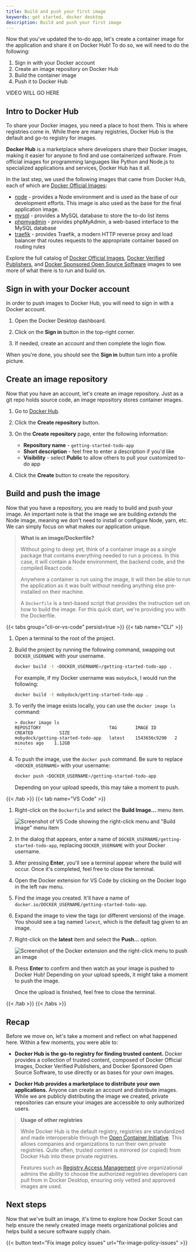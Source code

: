 ```yaml
---
title: Build and push your first image
keywords: get started, docker desktop
description: Build and push your first image
---
```


Now that you've updated the to-do app, let's create a container image for the application and share it on Docker Hub! To do so, we will need to do the following:

1. Sign in with your Docker account
2. Create an image repository on Docker Hub
3. Build the container image
4. Push it to Docker Hub

VIDEO WILL GO HERE


## Intro to Docker Hub

To share your Docker images, you need a place to host them. This is where registries come in. While there are many registries, Docker Hub is the default and go-to registry for images.

**Docker Hub** is a marketplace where developers share their Docker images, making it easier for anyone to find and use containerized software. From official images for programming languages like Python and Node.js to specialized applications and services, Docker Hub has it all.

In the last step, we used the following images that came from Docker Hub, each of which are [Docker Official Images](/trusted-content/official-images/):

- [node](https://hub.docker.com/_/node) - provides a Node environment and is used as the base of our development efforts. This image is also used as the base for the final application image.
- [mysql](https://hub.docker.com/_/mysql) - provides a MySQL database to store the to-do list items
- [phpmyadmin](https://hub.docker.com/_/phpmyadmin) - provides phpMyAdmin, a web-based interface to the MySQL database
- [traefik](https://hub.docker.com/_/traefik) - provides Traefik, a modern HTTP reverse proxy and load balancer that routes requests to the appropriate container based on routing rules

Explore the full catalog of [Docker Official Images](https://hub.docker.com/search?image_filter=official&q=), [Docker Verified Publishers](https://hub.docker.com/search?q=&image_filter=store), and [Docker Sponsored Open Source Software](https://hub.docker.com/search?q=&image_filter=open_source) images to see more of what there is to run and build on.


## Sign in with your Docker account

In order to push images to Docker Hub, you will need to sign in with a Docker account.

1. Open the Docker Desktop dashboard.

2. Click on the **Sign in** button in the top-right corner.

3. If needed, create an account and then complete the login flow.

When you're done, you should see the **Sign in** button turn into a profile picture.

## Create an image repository

Now that you have an account, let's create an image repository. Just as a git repo holds source code, an image repository stores container images.

1. Go to [Docker Hub](https://hub.docker.com).

2. Click the **Create repository** button.

3. On the **Create repository** page, enter the following information:

    - **Repository name** - `getting-started-todo-app`
    - **Short description** - feel free to enter a description if you'd like
    - **Visibility** - select **Public** to allow others to pull your customized to-do app

4. Click the **Create** button to create the repository.


## Build and push the image

Now that you have a repository, you are ready to build and push your image. An important note is that the image we are building _extends_ the Node image, meaning we don't need to install or configure Node, yarn, etc. We can simply focus on what makes our application unique.

> **What is an image/Dockerfile?**
>
> Without going to deep yet, think of a container image as a single package that contains
> everything needed to run a process. In this case, it will contain a Node environment,
> the backend code, and the compiled React code. 
>
> Anywhere a container is run using the image, it will then be able to run the application as 
> it was built without needing anything else pre-installed on their machine. 
>
> A `Dockerfile` is a text-based script that provides the instruction set on how to build
> the image. For this quick start, we're providing you with the Dockerfile.


{{< tabs group="cli-or-vs-code" persist=true >}}
{{< tab name="CLI" >}}

1. Open a terminal to the root of the project.

2. Build the project by running the following command, swapping out `DOCKER_USERNAME` with your username.

    ```bash
    docker build -t <DOCKER_USERNAME>/getting-started-todo-app .
    ```

    For example, if my Docker username was `mobydock`, I would run the following:

    ```bash
    docker build -t mobydock/getting-started-todo-app .
    ```

3. To verify the image exists locally, you can use the `docker image ls` command:

    ```plaintext
    > docker image ls
    REPOSITORY                          TAG       IMAGE ID       CREATED          SIZE
    mobydock/getting-started-todo-app   latest    1543656c9290   2 minutes ago    1.12GB
    ...
    ```

4. To push the image, use the `docker push` command. Be sure to replace `<DOCKER_USERNAME>` with your username:

    ```bash
    docker push <DOCKER_USERNAME>/getting-started-todo-app
    ```

    Depending on your upload speeds, this may take a moment to push.

{{< /tab >}}
{{< tab name="VS Code" >}}

1. Right-click on the `Dockerfile` and select the **Build Image...** menu item.

    ![Screenshot of VS Code showing the right-click menu and "Build Image" menu item](images/build-vscode-menu-item.webp?h=450&w=300)

2. In the dialog that appears, enter a name of `DOCKER_USERNAME/getting-started-todo-app`, replacing `DOCKER_USERNAME` with your Docker username. 

3. After pressing **Enter**, you'll see a terminal appear where the build will occur. Once it's completed, feel free to close the terminal.

4. Open the Docker extension for VS Code by clicking on the Docker logo in the left nav menu.

5. Find the image you created. It'll have a name of `docker.io/DOCKER_USERNAME/getting-started-todo-app`. 

6. Expand the image to view the tags (or different versions) of the image. You should see a tag named `latest`, which is the default tag given to an image.

7. Right-click on the **latest** item and select the **Push...** option.

    ![Screenshot of the Docker extension and the right-click menu to push an image](images/build-vscode-push-image.webp)

8. Press **Enter** to confirm and then watch as your image is pushed to Docker Hub! Depending on your upload speeds, it might take a moment to push the image.

    Once the upload is finished, feel free to close the terminal.

{{< /tab >}}
{{< /tabs >}}


## Recap

Before we move on, let's take a moment and reflect on what happened here. Within a few moments, you were able to:

- **Docker Hub is the go-to registry for finding trusted content.** Docker provides a collection of trusted content, composed of Docker Official Images, Docker Verified Publishers, and Docker Sponsored Open Source Software, to use directly or as bases for your own images.

- **Docker Hub provides a marketplace to distribute your own applications.** Anyone can create an account and distribute images. While we are publicly distributing the image we created, private repositories can ensure your images are accessible to only authorized users.

> **Usage of other registries**
>
> While Docker Hub is the default registry, registries are standardized and made 
> interoperable through the [Open Container Initiative](https://opencontainers.org/). This allows companies and 
> organizations to run their own private registries. Quite often, trusted content 
> is mirrored (or copied) from Docker Hub into these private registries.
>
> Features such as [Registry Access Management](/security/for-admins/registry-access-management/) give organizational admins the ability to choose 
> the authorized registries developers can pull from in Docker Desktop, ensuring only vetted and approved images are used.


## Next steps

Now that we've built an image, it's time to explore how Docker Scout can help ensure the newly created image meets organizational policies and helps build a secure software supply chain.

{{< button text="Fix image policy issues" url="fix-image-policy-issues" >}}
